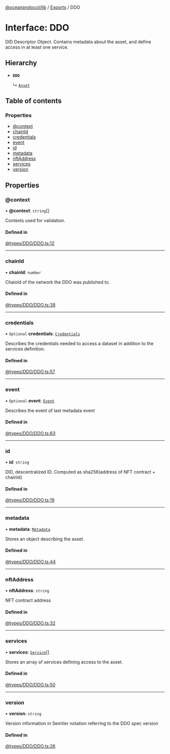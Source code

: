 [@oceanprotocol/lib](../README.md) / [Exports](../modules.md) / DDO

# Interface: DDO

DID Descriptor Object.
Contains metadata about the asset, and define access in at least one service.

## Hierarchy

- **`DDO`**

  ↳ [`Asset`](Asset.md)

## Table of contents

### Properties

- [@context](DDO.md#@context)
- [chainId](DDO.md#chainid)
- [credentials](DDO.md#credentials)
- [event](DDO.md#event)
- [id](DDO.md#id)
- [metadata](DDO.md#metadata)
- [nftAddress](DDO.md#nftaddress)
- [services](DDO.md#services)
- [version](DDO.md#version)

## Properties

### @context

• **@context**: `string`[]

Contexts used for validation.

#### Defined in

[@types/DDO/DDO.ts:12](https://github.com/oceanprotocol/ocean.js/blob/4f5a8cee/src/@types/DDO/DDO.ts#L12)

___

### chainId

• **chainId**: `number`

ChainId of the network the DDO was published to.

#### Defined in

[@types/DDO/DDO.ts:38](https://github.com/oceanprotocol/ocean.js/blob/4f5a8cee/src/@types/DDO/DDO.ts#L38)

___

### credentials

• `Optional` **credentials**: [`Credentials`](Credentials.md)

Describes the credentials needed to access a dataset
in addition to the services definition.

#### Defined in

[@types/DDO/DDO.ts:57](https://github.com/oceanprotocol/ocean.js/blob/4f5a8cee/src/@types/DDO/DDO.ts#L57)

___

### event

• `Optional` **event**: [`Event`](Event.md)

Describes the event of last metadata event

#### Defined in

[@types/DDO/DDO.ts:63](https://github.com/oceanprotocol/ocean.js/blob/4f5a8cee/src/@types/DDO/DDO.ts#L63)

___

### id

• **id**: `string`

DID, descentralized ID.
Computed as sha256(address of NFT contract + chainId)

#### Defined in

[@types/DDO/DDO.ts:19](https://github.com/oceanprotocol/ocean.js/blob/4f5a8cee/src/@types/DDO/DDO.ts#L19)

___

### metadata

• **metadata**: [`Metadata`](Metadata.md)

Stores an object describing the asset.

#### Defined in

[@types/DDO/DDO.ts:44](https://github.com/oceanprotocol/ocean.js/blob/4f5a8cee/src/@types/DDO/DDO.ts#L44)

___

### nftAddress

• **nftAddress**: `string`

NFT contract address

#### Defined in

[@types/DDO/DDO.ts:32](https://github.com/oceanprotocol/ocean.js/blob/4f5a8cee/src/@types/DDO/DDO.ts#L32)

___

### services

• **services**: [`Service`](Service.md)[]

Stores an array of services defining access to the asset.

#### Defined in

[@types/DDO/DDO.ts:50](https://github.com/oceanprotocol/ocean.js/blob/4f5a8cee/src/@types/DDO/DDO.ts#L50)

___

### version

• **version**: `string`

Version information in SemVer notation
referring to the DDO spec version

#### Defined in

[@types/DDO/DDO.ts:26](https://github.com/oceanprotocol/ocean.js/blob/4f5a8cee/src/@types/DDO/DDO.ts#L26)
